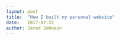 ```yaml
---
layout: post
title:  "How I built my personal website"
date:   2017-07-22
author: Jared Johnson
---
```

